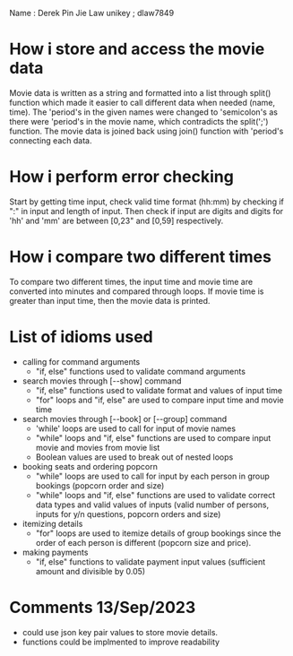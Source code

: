Name : Derek Pin Jie Law
unikey ; dlaw7849

# How i store and access the movie data
Movie data is written as a string and formatted into a list through 
split() function which made it easier to call different data when 
needed (name, time). The 'period's in the given names were changed 
to 'semicolon's as there were 'period's in the movie name, which 
contradicts the split(';') function. The movie data is joined back 
using join() function with 'period's connecting each data.

# How i perform error checking
Start by getting time input, check valid time format (hh:mm) by checking 
if ":" in input and length of input. Then check if input are digits and 
digits for 'hh' and 'mm' are between [0,23" and [0,59] respectively. 

# How i compare two different times
To compare two different times, the input time and movie time are converted 
into minutes and compared through loops. If movie time is greater than 
input time, then the movie data is printed.

# List of idioms used
- calling for command arguments
    - "if, else" functions used to validate command arguments
- search movies through [--show] command
    - "if, else" functions used to validate format and values of input time 
    - "for" loops and "if, else" are used to compare input time and movie time
- search movies through [--book] or [--group] command
    - 'while' loops are used to call for input of movie names
    - "while" loops and "if, else" functions are used to compare input 
    movie and movies from movie list
    - Boolean values are used to break out of nested loops
- booking seats and ordering popcorn
    - "while" loops are used to call for input by each person 
    in group bookings (popcorn order and size)
    - "while" loops and "if, else" functions are used to validate correct data types 
    and valid values of inputs (valid number of persons, inputs for y/n questions, 
    popcorn orders and size)
- itemizing details
    - "for" loops are used to itemize details of group bookings since the order 
    of each person is different (popcorn size and price).
- making payments
    - "if, else" functions to validate payment input values (sufficient amount 
    and divisible by 0.05)

# Comments 13/Sep/2023
- could use json key pair values to store movie details.
- functions could be implmented to improve readability

